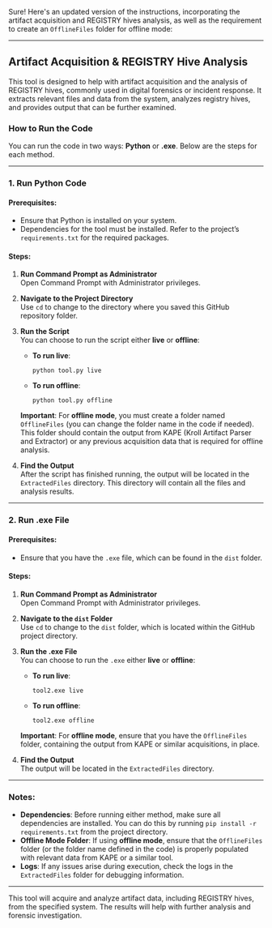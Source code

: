 Sure! Here's an updated version of the instructions, incorporating the artifact acquisition and REGISTRY hives analysis, as well as the requirement to create an `OfflineFiles` folder for offline mode:

---

## Artifact Acquisition & REGISTRY Hive Analysis

This tool is designed to help with artifact acquisition and the analysis of REGISTRY hives, commonly used in digital forensics or incident response. It extracts relevant files and data from the system, analyzes registry hives, and provides output that can be further examined.

### How to Run the Code

You can run the code in two ways: **Python** or **.exe**. Below are the steps for each method.

---

### 1. Run Python Code

#### Prerequisites:
- Ensure that Python is installed on your system.
- Dependencies for the tool must be installed. Refer to the project’s `requirements.txt` for the required packages.

#### Steps:

1. **Run Command Prompt as Administrator**  
   Open Command Prompt with Administrator privileges.

2. **Navigate to the Project Directory**  
   Use `cd` to change to the directory where you saved this GitHub repository folder.

3. **Run the Script**  
   You can choose to run the script either **live** or **offline**:
   - **To run live**:  
     ```
     python tool.py live
     ```
   - **To run offline**:  
     ```
     python tool.py offline
     ```

   **Important**: For **offline mode**, you must create a folder named `OfflineFiles` (you can change the folder name in the code if needed). This folder should contain the output from KAPE (Kroll Artifact Parser and Extractor) or any previous acquisition data that is required for offline analysis.

4. **Find the Output**  
   After the script has finished running, the output will be located in the `ExtractedFiles` directory. This directory will contain all the files and analysis results.

---

### 2. Run .exe File

#### Prerequisites:
- Ensure that you have the `.exe` file, which can be found in the `dist` folder.

#### Steps:

1. **Run Command Prompt as Administrator**  
   Open Command Prompt with Administrator privileges.

2. **Navigate to the `dist` Folder**  
   Use `cd` to change to the `dist` folder, which is located within the GitHub project directory.

3. **Run the .exe File**  
   You can choose to run the `.exe` either **live** or **offline**:
   - **To run live**:  
     ```
     tool2.exe live
     ```
   - **To run offline**:  
     ```
     tool2.exe offline
     ```

   **Important**: For **offline mode**, ensure that you have the `OfflineFiles` folder, containing the output from KAPE or similar acquisitions, in place.

4. **Find the Output**  
   The output will be located in the `ExtractedFiles` directory.

---

### Notes:
- **Dependencies**: Before running either method, make sure all dependencies are installed. You can do this by running `pip install -r requirements.txt` from the project directory.
- **Offline Mode Folder**: If using **offline mode**, ensure that the `OfflineFiles` folder (or the folder name defined in the code) is properly populated with relevant data from KAPE or a similar tool.
- **Logs**: If any issues arise during execution, check the logs in the `ExtractedFiles` folder for debugging information.

---

This tool will acquire and analyze artifact data, including REGISTRY hives, from the specified system. The results will help with further analysis and forensic investigation.

